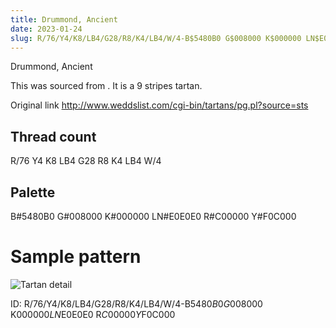 ```yaml
---
title: Drummond, Ancient
date: 2023-01-24
slug: R/76/Y4/K8/LB4/G28/R8/K4/LB4/W/4-B$5480B0 G$008000 K$000000 LN$E0E0E0 R$C00000 Y$F0C000
---
```

Drummond, Ancient

This was sourced from <no value>.  It is a 9 stripes tartan.

Original link http://www.weddslist.com/cgi-bin/tartans/pg.pl?source=sts

## Thread count
R/76 Y4 K8 LB4 G28 R8 K4 LB4 W/4

## Palette
B#5480B0 G#008000 K#000000 LN#E0E0E0 R#C00000 Y#F0C000

# Sample pattern

![Tartan detail](tartan.png "R/76 Y4 K8 LB4 G28 R8 K4 LB4 W/4 tartan")

ID: R/76/Y4/K8/LB4/G28/R8/K4/LB4/W/4-B$5480B0 G$008000 K$000000 LN$E0E0E0 R$C00000 Y$F0C000